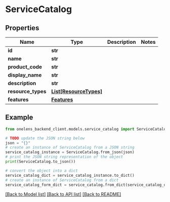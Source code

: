 # ServiceCatalog


## Properties

Name | Type | Description | Notes
------------ | ------------- | ------------- | -------------
**id** | **str** |  | 
**name** | **str** |  | 
**product_code** | **str** |  | 
**display_name** | **str** |  | 
**description** | **str** |  | 
**resource_types** | [**List[ResourceTypes]**](ResourceTypes.md) |  | 
**features** | [**Features**](Features.md) |  | 

## Example

```python
from onelens_backend_client.models.service_catalog import ServiceCatalog

# TODO update the JSON string below
json = "{}"
# create an instance of ServiceCatalog from a JSON string
service_catalog_instance = ServiceCatalog.from_json(json)
# print the JSON string representation of the object
print(ServiceCatalog.to_json())

# convert the object into a dict
service_catalog_dict = service_catalog_instance.to_dict()
# create an instance of ServiceCatalog from a dict
service_catalog_form_dict = service_catalog.from_dict(service_catalog_dict)
```
[[Back to Model list]](../README.md#documentation-for-models) [[Back to API list]](../README.md#documentation-for-api-endpoints) [[Back to README]](../README.md)


